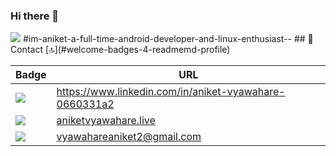 ### Hi there 👋
<img src="https://user-images.githubusercontent.com/57249574/185354478-7505e3da-efb5-4016-99d2-164f8edff33e.jpg" />
#im-aniket-a-full-time-android-developer-and-linux-enthusiast--
## 📱 Contact [🔝](#welcome-badges-4-readmemd-profile)

Badge | URL
------------ | -------------
<img src="https://img.shields.io/badge/LinkedIn-0077B5?style=for-the-badge&logo=linkedin&logoColor=white" /> | <a href="https://www.linkedin.com/in/aniket-vyawahare-0660331a2">https://www.linkedin.com/in/aniket-vyawahare-0660331a2</a>
<img src="https://img.shields.io/badge/website-000000?style=for-the-badge&logo=About.me&logoColor=white" /> | <a href="aniketvyawahare.live">aniketvyawahare.live</a>
<img src="https://img.shields.io/badge/Gmail-D14836?style=for-the-badge&logo=gmail&logoColor=white" /> | <a href="mailto:vyawahareaniket2@gmail.com'">vyawahareaniket2@gmail.com</a>

<!--
**13aniket11/13aniket11** is a ✨ _special_ ✨ repository because its `README.md` (this file) appears on your GitHub profile.

Here are some ideas to get you started:

- 🔭 I’m currently working on ...
- 🌱 I’m currently learning ...
- 👯 I’m looking to collaborate on ...
- 🤔 I’m looking for help with ...
- 💬 Ask me about ...
- 📫 How to reach me: ...
- 😄 Pronouns: ...
- ⚡ Fun fact: ...
-->
